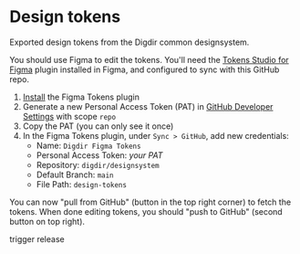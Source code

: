 # Design tokens

Exported design tokens from the Digdir common designsystem.

You should use Figma to edit the tokens. You'll need the [Tokens Studio for Figma](https://docs.tokens.studio/) plugin installed in Figma, and configured to sync with this GitHub repo.

1. [Install](<https://www.figma.com/community/plugin/843461159747178978/Tokens-Studio-for-Figma-(Figma-Tokens)>) the Figma Tokens plugin
1. Generate a new Personal Access Token (PAT) in [GitHub Developer Settings](https://github.com/settings/tokens) with scope `repo`
1. Copy the PAT (you can only see it once)
1. In the Figma Tokens plugin, under `Sync > GitHub`, add new credentials:
   - Name: `Digdir Figma Tokens`
   - Personal Access Token: _your PAT_
   - Repository: `digdir/designsystem`
   - Default Branch: `main`
   - File Path: `design-tokens`

You can now "pull from GitHub" (button in the top right corner) to fetch the tokens. When done editing tokens, you should "push to GitHub" (second button on top right).

trigger release
